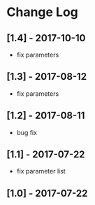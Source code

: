 # Change Log

## [1.4] - 2017-10-10

- fix parameters

## [1.3] - 2017-08-12

- fix parameters

## [1.2] - 2017-08-11

- bug fix

## [1.1] - 2017-07-22

- fix parameter list

## [1.0] - 2017-07-22
